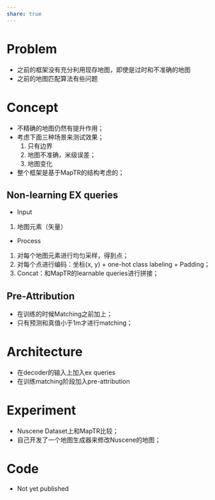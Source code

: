 ```yaml
---
share: true
---
```


# Problem

- 之前的框架没有充分利用现存地图，即使是过时和不准确的地图
- 之前的地图匹配算法有些问题

# Concept

- 不精确的地图仍然有提升作用；
- 考虑下面三种场景来测试效果；
	1. 只有边界
	2. 地图不准确，米级误差；
	3. 地图变化
- 整个框架是基于MapTR的结构考虑的；

## Non-learning EX queries

- Input
1. 地图元素（矢量）

- Process
1. 对每个地图元素进行均匀采样，得到点；
2. 对每个点进行编码：坐标(x, y) + one-hot class labeling + Padding；
3. Concat：和MapTR的learnable queries进行拼接；

## Pre-Attribution

- 在训练的时候Matching之前加上；
- 只有预测和真值小于1m才进行matching；

# Architecture

- 在decoder的输入上加入ex queries
- 在训练matching阶段加入pre-attribution

# Experiment

- Nuscene Dataset上和MapTR比较；
- 自己开发了一个地图生成器来修改Nuscene的地图；

# Code

- Not yet published






